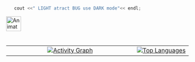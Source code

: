 #
```cpp
   cout <<" LIGHT atract BUG use DARK mode"<< endl;
```
<a href="https://github.com/smallghost42">
  <img alt="Animated GitHub Logo" src="https://your-image-host/animated-github-logo.gif" width="40" />
</a>

#
<div align="center">
 <table style="width: 100%; height: 100%;">
    <tr>
     <td align="center" width="70%">
        <a href="https://github.com/smallghost42">
		<img src="https://github-readme-activity-graph-smallghost01s-projects.vercel.app/graph?username=smallghost42&theme=github-compact&area=true&hide_title=true&hide_border=true" alt="Activity Graph">
	</a>
     </td>
     <td>
        <a href="https://github.com/smallghost42">
          <img src="https://github-readme-stats-smallghost01s-projects.vercel.app/api/top-langs/?username=smallghost42&theme=outrun&count_private=true&layout=compact&bg_color=0D1117&border_color=0D1117&hide_title=true&text_bold=true&langs_count=12&&hide=php,Procfile,html,css,glsl,perl,gdscript" alt="Top Languages">
      </a>
     </td>
    </tr>
 </table>
</div>

#
<div align="center">
  <table style="width: 100%; height: 100%;">
    <tr>
      <td style="width: 50%; height: 200px;">
        <a href="https://github.com/smallghost42">
           <img alt="Total contributions" title="My total GitHub contributions" src="https://github-readme-stats-smallghost01s-projects.vercel.app/api?username=smallghost42&show_icons=true&count_private=true&theme=outrun&bg_color=0D1117&border_color=0D1117&show=prs_merged,prs_merged_percentage&rank_icon=github&hide_title=true" />
        </a>
      </td>
      <td style="width: 50%; height: 200px;">
        <a href="https://github.com/smallghost42">
          <img src="https://streak-stats.demolab.com//?user=smallghost42&theme=outrun&background=0D1117&border=0D1117&count_private=true&hide_title=true" alt="GitHub Streak">
        </a>
      </td>
    </tr>
</div>


